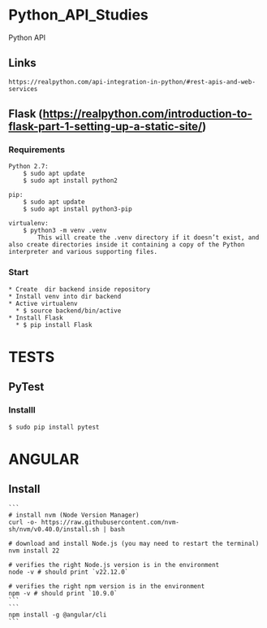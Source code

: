 # Python_API_Studies
Python API

## Links

    https://realpython.com/api-integration-in-python/#rest-apis-and-web-services


## Flask (https://realpython.com/introduction-to-flask-part-1-setting-up-a-static-site/)

### Requirements

    Python 2.7:
        $ sudo apt update
        $ sudo apt install python2

    pip:
        $ sudo apt update
        $ sudo apt install python3-pip

    virtualenv:
        $ python3 -m venv .venv
            This will create the .venv directory if it doesn’t exist, and also create directories inside it containing a copy of the Python interpreter and various supporting files.

### Start

    * Create  dir backend inside repository
    * Install venv into dir backend
    * Active virtualenv
      * $ source backend/bin/active
    * Install Flask
      * $ pip install Flask


# TESTS

## PyTest

### Installl

    $ sudo pip install pytest


# ANGULAR

## Install

    ```  
    # install nvm (Node Version Manager)
    curl -o- https://raw.githubusercontent.com/nvm-sh/nvm/v0.40.0/install.sh | bash

    # download and install Node.js (you may need to restart the terminal)
    nvm install 22

    # verifies the right Node.js version is in the environment
    node -v # should print `v22.12.0`

    # verifies the right npm version is in the environment
    npm -v # should print `10.9.0`
    ```
    ```
    npm install -g @angular/cli
    ```